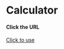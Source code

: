 # Calculator

<h4>Click the URL</h4>

<a href="https://amoghga57.github.io/Calculator/">Click to use</a>
